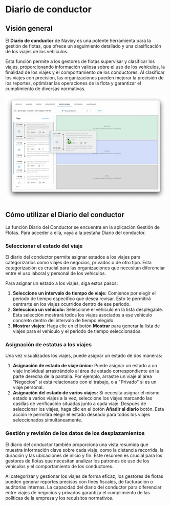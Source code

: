 # Diario de conductor

## Visión general

El **Diario de conductor** de Navixy es una potente herramienta para la gestión de flotas, que ofrece un seguimiento detallado y una clasificación de los viajes de los vehículos.

Esta función permite a los gestores de flotas supervisar y clasificar los viajes, proporcionando información valiosa sobre el uso de los vehículos, la finalidad de los viajes y el comportamiento de los conductores. Al clasificar los viajes con precisión, las organizaciones pueden mejorar la precisión de los reportes, optimizar las operaciones de la flota y garantizar el cumplimiento de diversas normativas.

![](../../gua-del-usuario/gestin-de-flotas/attachments/image-20240814-181444.png)

## Cómo utilizar el Diario del conductor

La función Diario del Conductor se encuentra en la aplicación Gestión de Flotas. Para acceder a ella, vaya a la pestaña Diario del conductor.

### Seleccionar el estado del viaje

El diario del conductor permite asignar estados a los viajes para categorizarlos como viajes de negocios, privados o de otro tipo. Esta categorización es crucial para las organizaciones que necesitan diferenciar entre el uso laboral y personal de los vehículos.

Para asignar un estado a los viajes, siga estos pasos:

1. **Seleccione un intervalo de tiempo de viaje:** Comience por elegir el periodo de tiempo específico que desea revisar. Esto te permitirá centrarte en los viajes ocurridos dentro de ese periodo.
2. **Selecciona un vehículo:** Seleccione el vehículo en la lista desplegable. Esta selección mostrará todos los viajes asociados a ese vehículo concreto dentro del intervalo de tiempo elegido.
3. **Mostrar viajes:** Haga clic en el botón **Mostrar** para generar la lista de viajes para el vehículo y el periodo de tiempo seleccionados.

### Asignación de estatus a los viajes

Una vez visualizados los viajes, puede asignar un estado de dos maneras:

1. **Asignación de estado de viaje único:** Puede asignar un estado a un viaje individual arrastrándolo al área de estado correspondiente en la parte derecha de la pantalla. Por ejemplo, arrastre un viaje al área "Negocios" si está relacionado con el trabajo, o a "Privado" si es un viaje personal.
2. **Asignación del estado de varios viajes:** Si necesita asignar el mismo estado a varios viajes a la vez, seleccione los viajes marcando las casillas de verificación situadas junto a cada viaje. Después de seleccionar los viajes, haga clic en el botón **Añadir al diario** botón. Esta acción le permitirá elegir el estado deseado para todos los viajes seleccionados simultáneamente.

### Gestión y revisión de los datos de los desplazamientos

El diario del conductor también proporciona una vista resumida que muestra información clave sobre cada viaje, como la distancia recorrida, la duración y las ubicaciones de inicio y fin. Este resumen es crucial para los gestores de flotas que necesitan analizar los patrones de uso de los vehículos y el comportamiento de los conductores.

Al categorizar y gestionar los viajes de forma eficaz, los gestores de flotas pueden generar reportes precisos con fines fiscales, de facturación o auditorías internas. La capacidad del diario del conductor para diferenciar entre viajes de negocios y privados garantiza el cumplimiento de las políticas de la empresa y los requisitos normativos.
